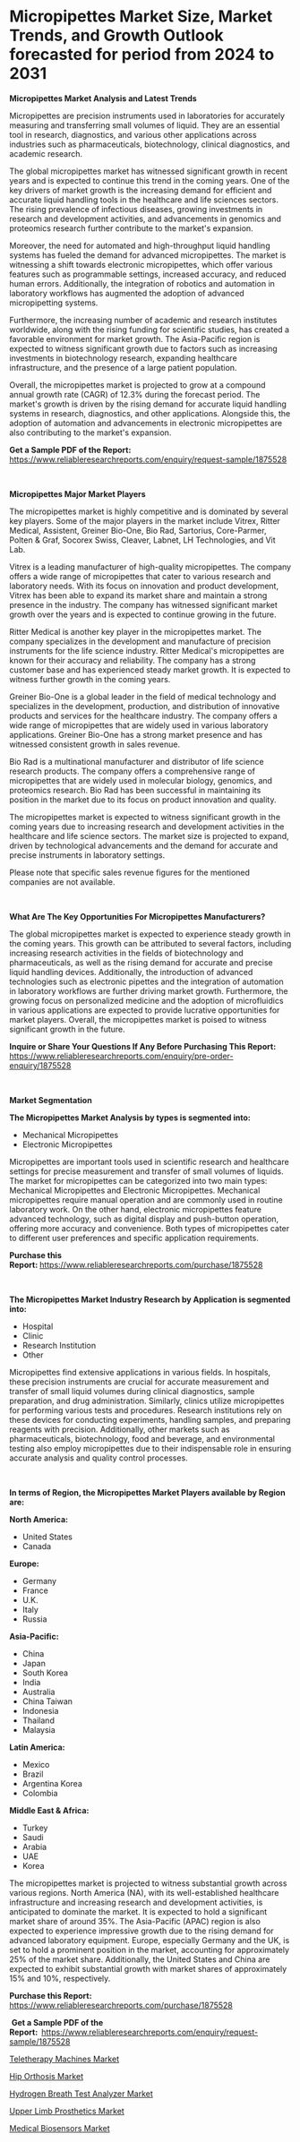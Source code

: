 <p><h1>Micropipettes Market Size, Market Trends, and Growth Outlook forecasted for period from 2024 to 2031</h1></p><p><strong>Micropipettes Market Analysis and Latest Trends</strong></p>
<p><p>Micropipettes are precision instruments used in laboratories for accurately measuring and transferring small volumes of liquid. They are an essential tool in research, diagnostics, and various other applications across industries such as pharmaceuticals, biotechnology, clinical diagnostics, and academic research.</p><p>The global micropipettes market has witnessed significant growth in recent years and is expected to continue this trend in the coming years. One of the key drivers of market growth is the increasing demand for efficient and accurate liquid handling tools in the healthcare and life sciences sectors. The rising prevalence of infectious diseases, growing investments in research and development activities, and advancements in genomics and proteomics research further contribute to the market's expansion.</p><p>Moreover, the need for automated and high-throughput liquid handling systems has fueled the demand for advanced micropipettes. The market is witnessing a shift towards electronic micropipettes, which offer various features such as programmable settings, increased accuracy, and reduced human errors. Additionally, the integration of robotics and automation in laboratory workflows has augmented the adoption of advanced micropipetting systems.</p><p>Furthermore, the increasing number of academic and research institutes worldwide, along with the rising funding for scientific studies, has created a favorable environment for market growth. The Asia-Pacific region is expected to witness significant growth due to factors such as increasing investments in biotechnology research, expanding healthcare infrastructure, and the presence of a large patient population.</p><p>Overall, the micropipettes market is projected to grow at a compound annual growth rate (CAGR) of 12.3% during the forecast period. The market's growth is driven by the rising demand for accurate liquid handling systems in research, diagnostics, and other applications. Alongside this, the adoption of automation and advancements in electronic micropipettes are also contributing to the market's expansion.</p></p>
<p><strong>Get a Sample PDF of the Report:&nbsp;</strong> <a href="https://www.reliableresearchreports.com/enquiry/request-sample/1875528">https://www.reliableresearchreports.com/enquiry/request-sample/1875528</a></p>
<p>&nbsp;</p>
<p><strong>Micropipettes Major Market Players</strong></p>
<p><p>The micropipettes market is highly competitive and is dominated by several key players. Some of the major players in the market include Vitrex, Ritter Medical, Assistent, Greiner Bio-One, Bio Rad, Sartorius, Core-Parmer, Polten & Graf, Socorex Swiss, Cleaver, Labnet, LH Technologies, and Vit Lab.</p><p>Vitrex is a leading manufacturer of high-quality micropipettes. The company offers a wide range of micropipettes that cater to various research and laboratory needs. With its focus on innovation and product development, Vitrex has been able to expand its market share and maintain a strong presence in the industry. The company has witnessed significant market growth over the years and is expected to continue growing in the future.</p><p>Ritter Medical is another key player in the micropipettes market. The company specializes in the development and manufacture of precision instruments for the life science industry. Ritter Medical's micropipettes are known for their accuracy and reliability. The company has a strong customer base and has experienced steady market growth. It is expected to witness further growth in the coming years.</p><p>Greiner Bio-One is a global leader in the field of medical technology and specializes in the development, production, and distribution of innovative products and services for the healthcare industry. The company offers a wide range of micropipettes that are widely used in various laboratory applications. Greiner Bio-One has a strong market presence and has witnessed consistent growth in sales revenue.</p><p>Bio Rad is a multinational manufacturer and distributor of life science research products. The company offers a comprehensive range of micropipettes that are widely used in molecular biology, genomics, and proteomics research. Bio Rad has been successful in maintaining its position in the market due to its focus on product innovation and quality.</p><p>The micropipettes market is expected to witness significant growth in the coming years due to increasing research and development activities in the healthcare and life science sectors. The market size is projected to expand, driven by technological advancements and the demand for accurate and precise instruments in laboratory settings.</p><p>Please note that specific sales revenue figures for the mentioned companies are not available.</p></p>
<p>&nbsp;</p>
<p><strong>What Are The Key Opportunities For Micropipettes Manufacturers?</strong></p>
<p><p>The global micropipettes market is expected to experience steady growth in the coming years. This growth can be attributed to several factors, including increasing research activities in the fields of biotechnology and pharmaceuticals, as well as the rising demand for accurate and precise liquid handling devices. Additionally, the introduction of advanced technologies such as electronic pipettes and the integration of automation in laboratory workflows are further driving market growth. Furthermore, the growing focus on personalized medicine and the adoption of microfluidics in various applications are expected to provide lucrative opportunities for market players. Overall, the micropipettes market is poised to witness significant growth in the future.</p></p>
<p><strong>Inquire or Share Your Questions If Any Before Purchasing This Report:</strong> <a href="https://www.reliableresearchreports.com/enquiry/pre-order-enquiry/1875528">https://www.reliableresearchreports.com/enquiry/pre-order-enquiry/1875528</a></p>
<p>&nbsp;</p>
<p><strong>Market Segmentation</strong></p>
<p><strong>The Micropipettes Market Analysis by types is segmented into:</strong></p>
<p><ul><li>Mechanical Micropipettes</li><li>Electronic Micropipettes</li></ul></p>
<p><p>Micropipettes are important tools used in scientific research and healthcare settings for precise measurement and transfer of small volumes of liquids. The market for micropipettes can be categorized into two main types: Mechanical Micropipettes and Electronic Micropipettes. Mechanical micropipettes require manual operation and are commonly used in routine laboratory work. On the other hand, electronic micropipettes feature advanced technology, such as digital display and push-button operation, offering more accuracy and convenience. Both types of micropipettes cater to different user preferences and specific application requirements.</p></p>
<p><strong>Purchase this Report:&nbsp;</strong><a href="https://www.reliableresearchreports.com/purchase/1875528">https://www.reliableresearchreports.com/purchase/1875528</a></p>
<p>&nbsp;</p>
<p><strong>The Micropipettes Market Industry Research by Application is segmented into:</strong></p>
<p><ul><li>Hospital</li><li>Clinic</li><li>Research Institution</li><li>Other</li></ul></p>
<p><p>Micropipettes find extensive applications in various fields. In hospitals, these precision instruments are crucial for accurate measurement and transfer of small liquid volumes during clinical diagnostics, sample preparation, and drug administration. Similarly, clinics utilize micropipettes for performing various tests and procedures. Research institutions rely on these devices for conducting experiments, handling samples, and preparing reagents with precision. Additionally, other markets such as pharmaceuticals, biotechnology, food and beverage, and environmental testing also employ micropipettes due to their indispensable role in ensuring accurate analysis and quality control processes.</p></p>
<p>&nbsp;</p>
<p><strong>In terms of Region, the Micropipettes Market Players available by Region are:</strong></p>
<p>
    <p> <strong> North America: </strong>
        <ul>
            <li>United States</li>
            <li>Canada</li>
        </ul>
        </p> 
    <p> <strong> Europe: </strong>
        <ul>
            <li>Germany</li>
            <li>France</li>
            <li>U.K.</li>
            <li>Italy</li>
            <li>Russia</li>
        </ul>
        </p> 
    <p> <strong> Asia-Pacific: </strong>
        <ul>
            <li>China</li>
            <li>Japan</li>
            <li>South Korea</li>
            <li>India</li>
            <li>Australia</li>
            <li>China Taiwan</li>
            <li>Indonesia</li>
            <li>Thailand</li>
            <li>Malaysia</li>
        </ul>
        </p> 
    <p> <strong> Latin America: </strong>
        <ul>
            <li>Mexico</li>
            <li>Brazil</li>
            <li>Argentina Korea</li>
            <li>Colombia</li>
        </ul>
        </p> 
    <p> <strong> Middle East & Africa: </strong>
        <ul>
            <li>Turkey</li>
            <li>Saudi</li>
            <li>Arabia</li>
            <li>UAE</li>
            <li>Korea</li>
        </ul>
    </p>
    </p>
<p><p>The micropipettes market is projected to witness substantial growth across various regions. North America (NA), with its well-established healthcare infrastructure and increasing research and development activities, is anticipated to dominate the market. It is expected to hold a significant market share of around 35%. The Asia-Pacific (APAC) region is also expected to experience impressive growth due to the rising demand for advanced laboratory equipment. Europe, especially Germany and the UK, is set to hold a prominent position in the market, accounting for approximately 25% of the market share. Additionally, the United States and China are expected to exhibit substantial growth with market shares of approximately 15% and 10%, respectively.</p></p>
<p><strong>Purchase this Report: </strong><a href="https://www.reliableresearchreports.com/purchase/1875528">https://www.reliableresearchreports.com/purchase/1875528</a></p>
<p>&nbsp;<strong>Get a Sample PDF of the Report:&nbsp;&nbsp;</strong><a href="https://www.reliableresearchreports.com/enquiry/request-sample/1875528">https://www.reliableresearchreports.com/enquiry/request-sample/1875528</a></p>
<p><strong></strong></p>
<p><p><a href="https://github.com/aashishrp/Market-Research-Report-List-2/blob/main/teletherapy-machines-market.md">Teletherapy Machines Market</a></p><p><a href="https://github.com/rahu1502/Market-Research-Report-List-2/blob/main/hip-orthosis-market.md">Hip Orthosis Market</a></p><p><a href="https://github.com/rahu1506/Market-Research-Report-List-2/blob/main/hydrogen-breath-test-analyzer-market.md">Hydrogen Breath Test Analyzer Market</a></p><p><a href="https://github.com/rahu1505/Market-Research-Report-List-2/blob/main/upper-limb-prosthetics-market.md">Upper Limb Prosthetics Market</a></p><p><a href="https://github.com/aashishrp02/Market-Research-Report-List-2/blob/main/medical-biosensors-market.md">Medical Biosensors Market</a></p></p>
